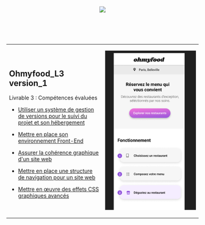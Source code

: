 # <p align="center"><a href="https://github.com/franckdun/Learning-plan_Openclassrooms"><img src="https://img.shields.io/badge/🏠-🎓%20Web developer training Openclassrooms 2022%20🎓-0B8043" width="750" ></a></p>
<!-- presentation -->
<div align="center">
  <table>
	<tr>
	   <td width="50%">
	   <h2>Ohmyfood_L3 version_1</h2>
     <p>Livrable 3 : Compétences évaluées</hp>
     
* [Utiliser un système de gestion de versions pour le suivi du projet et son hébergement](https://franckdun.github.io/Ohmyfood_L3/index.html)
	
* [Mettre en place son environnement Front-End](https://franckdun.github.io/Ohmyfood_L3/index.html)

* [Assurer la cohérence graphique d'un site web](https://franckdun.github.io/Ohmyfood_L3/index.html)

* [Mettre en place une structure de navigation pour un site web](https://franckdun.github.io/Ohmyfood_L3/index.html)

* [Mettre en œuvre des effets CSS graphiques avancés](https://franckdun.github.io/Ohmyfood_L3/index.html)
	   </td>  
	     <td width="50%">

[![img contact](https://github.com/franckdun/Ohmyfood_L3/blob/main/img/readme-1.PNG)](https://franckdun.github.io/Ohmyfood_L3/index.html)
	   </td>  
	 </tr>
 </table>
</div>
